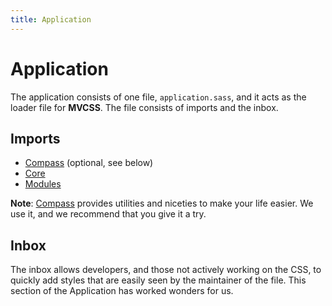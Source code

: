 ```yaml
---
title: Application
---
```


# Application

The application consists of one file, `application.sass`, and it acts as the loader file for **MVCSS**. The file consists of imports and the inbox.

## Imports

- [Compass](http://compass-style.org/) (optional, see below)
- [Core](/core/)
- [Modules](/modules/)

**Note**: [Compass](http://compass-style.org/) provides utilities and niceties to make your life easier. We use it, and we recommend that you give it a try.

## Inbox

The inbox allows developers, and those not actively working on the CSS, to quickly add styles that are easily seen by the maintainer of the file. This section of the Application has worked wonders for us.
